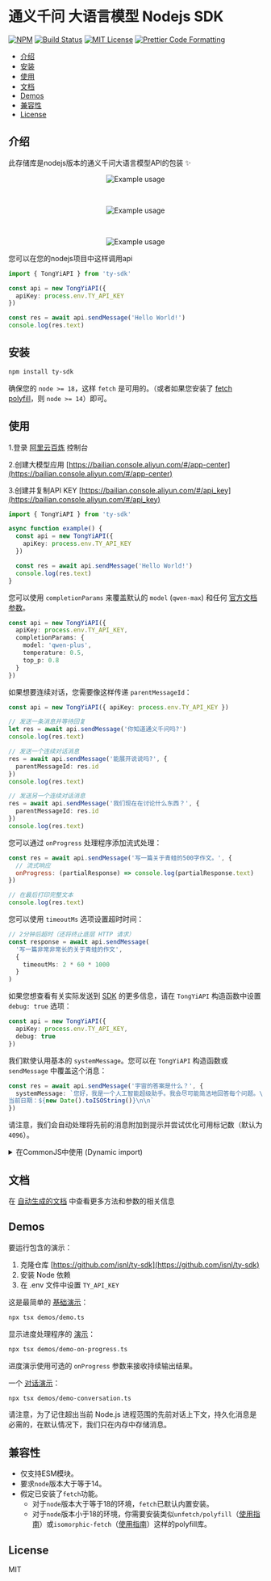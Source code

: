 # 通义千问 大语言模型 Nodejs SDK <!-- omit in toc -->


[![NPM](https://img.shields.io/npm/v/ty-sdk.svg)](https://www.npmjs.com/package/ty-sdk) [![Build Status](https://github.com/isnl/ty-sdk/actions/workflows/test.yml/badge.svg)](https://github.com/isnl/ty-sdk/actions/workflows/test.yml) [![MIT License](https://img.shields.io/badge/license-MIT-blue)](https://github.com/isnl/ty-sdk/blob/main/license) [![Prettier Code Formatting](https://img.shields.io/badge/code_style-prettier-brightgreen.svg)](https://prettier.io)

- [介绍](#介绍)
- [安装](#安装)
- [使用](#使用)
- [文档](#文档)
- [Demos](#demos)
- [兼容性](#兼容性)
- [License](#license)

## 介绍

此存储库是nodejs版本的通义千问大语言模型API的包装 ✨

<p align="center">
  <img alt="Example usage" src="/media/demo.gif">
</p>

<br>

<p align="center">
  <img alt="Example usage" src="/media/demo-on-progress.gif">
</p>

<br>

<p align="center">
  <img alt="Example usage" src="/media/demo-on-conversation.gif">
</p>


您可以在您的nodejs项目中这样调用api

```ts
import { TongYiAPI } from 'ty-sdk'

const api = new TongYiAPI({
  apiKey: process.env.TY_API_KEY
})

const res = await api.sendMessage('Hello World!')
console.log(res.text)
```

## 安装

```bash
npm install ty-sdk
```

确保您的 `node >= 18`，这样 `fetch` 是可用的。（或者如果您安装了 [fetch polyfill](https://github.com/developit/unfetch#usage-as-a-polyfill)，则 `node >= 14`）即可。

## 使用

1.登录 [阿里云百炼](https://bailian.console.aliyun.com/)  控制台  

2.创建大模型应用 [https://bailian.console.aliyun.com/#/app-center](https://bailian.console.aliyun.com/#/app-center)

3.创建并复制API KEY [https://bailian.console.aliyun.com/#/api_key](https://bailian.console.aliyun.com/#/api_key)


```ts
import { TongYiAPI } from 'ty-sdk'

async function example() {
  const api = new TongYiAPI({
    apiKey: process.env.TY_API_KEY
  })

  const res = await api.sendMessage('Hello World!')
  console.log(res.text)
}
```

您可以使用 `completionParams` 来覆盖默认的 `model` (`qwen-max`) 和任何 [官方文档参数](https://help.aliyun.com/document_detail/2712576.html)。

```ts
const api = new TongYiAPI({
  apiKey: process.env.TY_API_KEY,
  completionParams: {
    model: 'qwen-plus',
    temperature: 0.5,
    top_p: 0.8
  }
})
```

如果想要连续对话，您需要像这样传递 `parentMessageId`：

```ts
const api = new TongYiAPI({ apiKey: process.env.TY_API_KEY })

// 发送一条消息并等待回复
let res = await api.sendMessage('你知道通义千问吗?')
console.log(res.text)

// 发送一个连续对话消息
res = await api.sendMessage('能展开说说吗?', {
  parentMessageId: res.id
})
console.log(res.text)

// 发送另一个连续对话消息
res = await api.sendMessage('我们现在在讨论什么东西？', {
  parentMessageId: res.id
})
console.log(res.text)
```

您可以通过 `onProgress` 处理程序添加流式处理：

```js
const res = await api.sendMessage('写一篇关于青蛙的500字作文。', {
  // 流式响应
  onProgress: (partialResponse) => console.log(partialResponse.text)
})

// 在最后打印完整文本
console.log(res.text)
```

您可以使用 `timeoutMs` 选项设置超时时间：

```ts
// 2分钟后超时（还将终止底层 HTTP 请求）
const response = await api.sendMessage(
  '写一篇非常非常长的关于青蛙的作文',
  {
    timeoutMs: 2 * 60 * 1000
  }
)
```

如果您想查看有关实际发送到 [SDK](https://help.aliyun.com/document_detail/2712576.html) 的更多信息，请在 `TongYiAPI` 构造函数中设置 `debug: true` 选项：

```ts
const api = new TongYiAPI({
  apiKey: process.env.TY_API_KEY,
  debug: true
})
```

我们默使认用基本的 `systemMessage`。您可以在 `TongYiAPI` 构造函数或 `sendMessage` 中覆盖这个消息：

```ts
const res = await api.sendMessage('宇宙的答案是什么？', {
  systemMessage: `您好，我是一个人工智能超级助手。我会尽可能简洁地回答每个问题。\n如果您正在生成列表，请不要有太多项目。
当前日期：${new Date().toISOString()}\n\n`
})
```

请注意，我们会自动处理将先前的消息附加到提示并尝试优化可用标记数（默认为 `4096`）。

<details>
<summary>在CommonJS中使用 (Dynamic import)</summary>

```js
async function example() {
  // To use ESM in CommonJS, you can use a dynamic import like this:
  const { TongYiAPI } = await import('ty-sdk')
  // You can also try dynamic importing like this:
  // const importDynamic = new Function('modulePath', 'return import(modulePath)')
  // const { TongYiAPI } = await importDynamic('ty-sdk')

  const api = new TongYiAPI({ apiKey: process.env.TY_API_KEY })

  const res = await api.sendMessage('Hello World!')
  console.log(res.text)
}
```

</details>

## 文档

在 [自动生成的文档](./docs/classes/TongYiAPI.md) 中查看更多方法和参数的相关信息

## Demos

要运行包含的演示：

1. 克隆仓库 [https://github.com/isnl/ty-sdk](https://github.com/isnl/ty-sdk)
2. 安装 Node 依赖
3. 在 .env 文件中设置 `TY_API_KEY`

这是最简单的 [基础演示](./demos/demo.ts)：

```bash
npx tsx demos/demo.ts
```

显示进度处理程序的 [演示](./demos/demo-on-progress.ts)：

```bash
npx tsx demos/demo-on-progress.ts
```

进度演示使用可选的 `onProgress` 参数来接收持续输出结果。

一个 [对话演示](./demos/demo-conversation.ts)：

```bash
npx tsx demos/demo-conversation.ts
```


请注意，为了记住超出当前 Node.js 进程范围的先前对话上下文，持久化消息是必需的，在默认情况下，我们只在内存中存储消息。

## 兼容性

- 仅支持ESM模块。
- 要求`node`版本大于等于14。
- 假定已安装了`fetch`功能。
  - 对于`node`版本大于等于18的环境，`fetch`已默认内置安装。
  - 对于`node`版本小于18的环境，你需要安装类似`unfetch/polyfill`（[使用指南](https://github.com/developit/unfetch#usage-as-a-polyfill)）或`isomorphic-fetch`（[使用指南](https://github.com/matthew-andrews/isomorphic-fetch#readme)）这样的polyfill库。


## License

MIT
